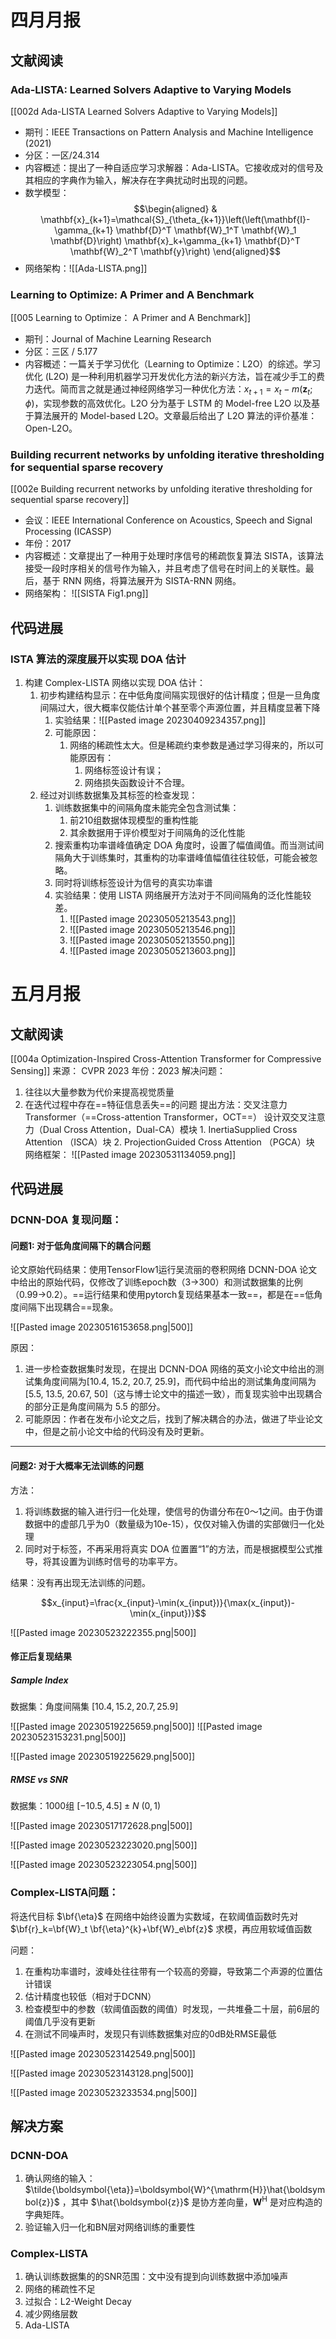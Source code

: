# 四月月报

## 文献阅读

### Ada-LISTA: Learned Solvers Adaptive to Varying Models

[[002d Ada-LISTA Learned Solvers Adaptive to Varying Models]]

- 期刊：IEEE Transactions on Pattern Analysis and Machine Intelligence (2021)
- 分区：一区/24.314
- 内容概述：提出了一种自适应学习求解器：Ada-LISTA。它接收成对的信号及其相应的字典作为输入，解决存在字典扰动时出现的问题。
- 数学模型：$$\begin{aligned}
& \mathbf{x}_{k+1}=\mathcal{S}_{\theta_{k+1}}\left(\left(\mathbf{I}-\gamma_{k+1} \mathbf{D}^T \mathbf{W}_1^T \mathbf{W}_1 \mathbf{D}\right) \mathbf{x}_k+\gamma_{k+1} \mathbf{D}^T \mathbf{W}_2^T \mathbf{y}\right)
\end{aligned}$$
- 网络架构：![[Ada-LISTA.png]]

### Learning to Optimize: A Primer and A Benchmark

[[005 Learning to Optimize： A Primer and A Benchmark]]

- 期刊：Journal of Machine Learning Research
- 分区：三区 / 5.177
- 内容概述：一篇关于学习优化（Learning to Optimize：L2O）的综述。学习优化 (L2O) 是一种利用机器学习开发优化方法的新兴方法，旨在减少手工的费力迭代。简而言之就是通过神经网络学习一种优化方法：$x_{t+1}=x_t-m(\mathbf{z}_t;\phi)$，实现参数的高效优化。L2O 分为基于 LSTM 的 Model-free L2O 以及基于算法展开的 Model-based L2O。文章最后给出了 L2O 算法的评价基准：Open-L2O。

### Building recurrent networks by unfolding iterative thresholding for sequential sparse recovery

[[002e Building recurrent networks by unfolding iterative thresholding for sequential sparse recovery]]

- 会议：IEEE International Conference on Acoustics, Speech and Signal Processing (ICASSP)
- 年份：2017
- 内容概述：文章提出了一种用于处理时序信号的稀疏恢复算法 SISTA，该算法接受一段时序相关的信号作为输入，并且考虑了信号在时间上的关联性。最后，基于 RNN 网络，将算法展开为 SISTA-RNN 网络。
- 网络架构： ![[SISTA Fig1.png]]



## 代码进展

### ISTA 算法的深度展开以实现 DOA 估计

1. 构建 Complex-LISTA 网络以实现 DOA 估计：
	1. 初步构建结构显示：在中低角度间隔实现很好的估计精度；但是一旦角度间隔过大，很大概率仅能估计单个甚至零个声源位置，并且精度显著下降
		1. 实验结果：![[Pasted image 20230409234357.png]]
		2. 可能原因：
			1. 网络的稀疏性太大。但是稀疏约束参数是通过学习得来的，所以可能原因有： 
				1. 网络标签设计有误；
				2. 网络损失函数设计不合理。
	2. 经过对训练数据集及其标签的检查发现：
		1. 训练数据集中的间隔角度未能完全包含测试集：
			1. 前210组数据体现模型的重构性能
			2. 其余数据用于评价模型对于间隔角的泛化性能
		2. 搜索重构功率谱峰值确定 DOA 角度时，设置了幅值阈值。而当测试间隔角大于训练集时，其重构的功率谱峰值幅值往往较低，可能会被忽略。
		3. 同时将训练标签设计为信号的真实功率谱
		4. 实验结果：使用 LISTA 网络展开方法对于不同间隔角的泛化性能较差。
			1. ![[Pasted image 20230505213543.png]]
			2. ![[Pasted image 20230505213546.png]]
			3. ![[Pasted image 20230505213550.png]]
			4. ![[Pasted image 20230505213603.png]]

# 五月月报

## 文献阅读

[[004a Optimization-Inspired Cross-Attention Transformer for Compressive Sensing]]
来源：  CVPR 2023
年份：2023
解决问题：
1. 往往以大量参数为代价来提高视觉质量
2. 在迭代过程中存在==特征信息丢失==的问题
提出方法：交叉注意力Transformer（==Cross-attention Transformer，OCT==）
	设计双交叉注意力（Dual Cross Attention，Dual-CA）模块
		1. InertiaSupplied Cross Attention （ISCA）块
		2. ProjectionGuided Cross Attention （PGCA）块
网络框架：
![[Pasted image 20230531134059.png]]

## 代码进展

### DCNN-DOA 复现问题：

#### 问题1: 对于低角度间隔下的耦合问题

论文原始代码结果：使用TensorFlow1运行吴流丽的卷积网络 DCNN-DOA 论文中给出的原始代码，仅修改了训练epoch数（3->300）和测试数据集的比例（0.99->0.2）。==运行结果和使用pytorch复现结果基本一致==，都是在==低角度间隔下出现耦合==现象。

![[Pasted image 20230516153658.png|500]]

原因：
1. 进一步检查数据集时发现，在提出 DCNN-DOA 网络的英文小论文中给出的测试集角度间隔为\[10.4, 15.2, 20.7, 25.9]，而代码中给出的测试集角度间隔为\[5.5, 13.5, 20.67, 50]（这与博士论文中的描述一致），而复现实验中出现耦合的部分正是角度间隔为 5.5 的部分。
2. 可能原因：作者在发布小论文之后，找到了解决耦合的办法，做进了毕业论文中，但是之前小论文中给的代码没有及时更新。


---

#### 问题2: 对于大概率无法训练的问题

方法：
1. 将训练数据的输入进行归一化处理，使信号的伪谱分布在0～1之间。由于伪谱数据中的虚部几乎为0（数量级为10e-15），仅仅对输入伪谱的实部做归一化处理
2. 同时对于标签，不再采用将真实 DOA 位置置“1”的方法，而是根据模型公式推导，将其设置为训练时信号的功率平方。

结果：没有再出现无法训练的问题。

$$x_{input}=\frac{x_{input}-\min(x_{input})}{\max(x_{input})-\min(x_{input})}$$

![[Pasted image 20230523222355.png|500]]

#### 修正后复现结果

##### Sample Index

数据集：角度间隔集 $[10.4,15.2,20.7,25.9]$

![[Pasted image 20230519225659.png|500]]
![[Pasted image 20230523153231.png|500]]

![[Pasted image 20230519225629.png|500]]

##### RMSE vs SNR

数据集：1000组 $[-10.5, 4.5]\pm N~(0,1)$

![[Pasted image 20230517172628.png|500]]

![[Pasted image 20230523223020.png|500]]

![[Pasted image 20230523223054.png|500]]

### Complex-LISTA问题：

将迭代目标 $\bf{\eta}$  在网络中始终设置为实数域，在软阈值函数时先对 $\bf{r}_k=\bf{W}_t \bf{\eta}^{k}+\bf{W}_e\bf{z}$ 求模，再应用软域值函数

问题：
1. 在重构功率谱时，波峰处往往带有一个较高的旁瓣，导致第二个声源的位置估计错误
2. 估计精度也较低（相对于DCNN）
3. 检查模型中的参数（软阈值函数的阈值）时发现，一共堆叠二十层，前6层的阈值几乎没有更新
4. 在测试不同噪声时，发现只有训练数据集对应的0dB处RMSE最低

![[Pasted image 20230523142549.png|500]]

![[Pasted image 20230523143128.png|500]]

![[Pasted image 20230523233534.png|500]]

## 解决方案

### DCNN-DOA

1. 确认网络的输入：$\tilde{\boldsymbol{\eta}}=\boldsymbol{W}^{\mathrm{H}}\hat{\boldsymbol{z}}$ ，其中 $\hat{\boldsymbol{z}}$ 是协方差向量，$\boldsymbol{W}^{\mathrm{H}}$ 是对应构造的字典矩阵。
2. 验证输入归一化和BN层对网络训练的重要性

### Complex-LISTA

1. 确认训练数据集的的SNR范围：文中没有提到向训练数据中添加噪声
2. 网络的稀疏性不足
3. 过拟合：L2-Weight Decay
4. 减少网络层数
5. Ada-LISTA


